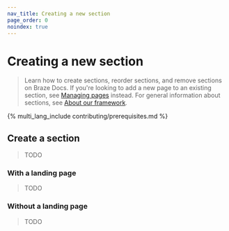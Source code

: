 ```yaml
---
nav_title: Creating a new section
page_order: 0
noindex: true
---
```


# Creating a new section

> Learn how to create sections, reorder sections, and remove sections on Braze Docs. If you're looking to add a new page to an existing section, see [Managing pages]() instead. For general information about sections, see [About our framework]().

{% multi_lang_include contributing/prerequisites.md %}

## Create a section

> TODO

### With a landing page

> TODO

### Without a landing page

> TODO
